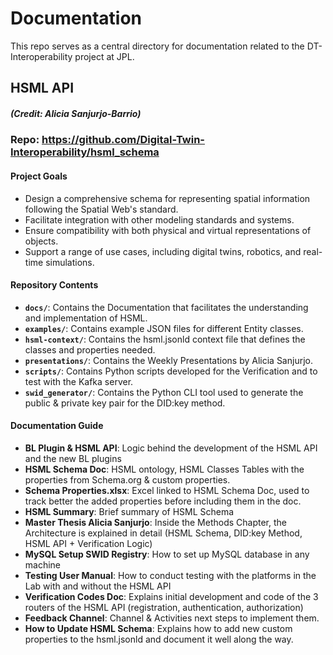 # Documentation

This repo serves as a central directory for documentation related to the DT-Interoperability project at JPL.

## HSML API
##### *(Credit: Alicia Sanjurjo-Barrio)*
### Repo: https://github.com/Digital-Twin-Interoperability/hsml_schema

#### Project Goals
- Design a comprehensive schema for representing spatial information following the Spatial Web's standard.
- Facilitate integration with other modeling standards and systems.
- Ensure compatibility with both physical and virtual representations of objects.
- Support a range of use cases, including digital twins, robotics, and real-time simulations.


#### Repository Contents
- **`docs/`**: Contains the Documentation that facilitates the understanding and implementation of HSML.
- **`examples/`**: Contains example JSON files for different Entity classes.
- **`hsml-context/`**: Contains the hsml.jsonld context file that defines the classes and properties needed.
- **`presentations/`**: Contains the Weekly Presentations by Alicia Sanjurjo.
- **`scripts/`**: Contains Python scripts developed for the Verification and to test with the Kafka server.
- **`swid_generator/`**: Contains the Python CLI tool used to generate the public & private key pair for the DID:key method.

#### Documentation Guide
- **BL Plugin & HSML API**: Logic behind the development of the HSML API and the new BL plugins
- **HSML Schema Doc**: HSML ontology, HSML Classes Tables with the properties from Schema.org & custom properties.
- **Schema Properties.xlsx**: Excel linked to HSML Schema Doc, used to track better the added properties before including them in the doc.
- **HSML Summary**: Brief summary of HSML Schema
- **Master Thesis Alicia Sanjurjo**: Inside the Methods Chapter, the Architecture is explained in detail (HSML Schema, DID:key Method, HSML API + Verification Logic)
- **MySQL Setup SWID Registry**: How to set up MySQL database in any machine
- **Testing User Manual**: How to conduct testing with the platforms in the Lab with and without the HSML API
- **Verification Codes Doc**: Explains initial development and code of the 3 routers of the HSML API (registration, authentication, authorization)
- **Feedback Channel**: Channel & Activities next steps to implement them.
- **How to Update HSML Schema**: Explains how to add new custom properties to the hsml.jsonld and document it well along the way.
